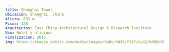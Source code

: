 ```yaml
---
title: Shanghai Tower
Ubicación: Shanghai, China
Altura: 632 m
Pisos: 128
Arquitectos: East China Architectural Design & Research Institute
Uso: Hotel y oficinas
Finalizacion: 2015
img: https://images.adsttc.com/media/images/5a8c/3430/f197/cc42/b800/004b/slideshow/HIPWF_ShanghaiTower_ZhonghaiShen_141101_040.jpg?1519137830
---
```

